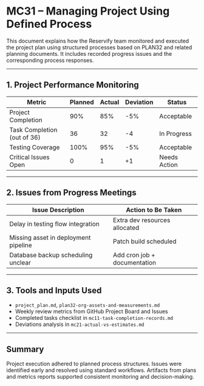 # MC31 – Managing Project Using Defined Process

This document explains how the Reservify team monitored and executed the project plan using structured processes based on PLAN32 and related planning documents. It includes recorded progress issues and the corresponding process responses.

---

## 1. Project Performance Monitoring

| Metric                   | Planned | Actual | Deviation | Status   |
|--------------------------|---------|--------|-----------|----------|
| Project Completion       | 90%     | 85%    | -5%       | Acceptable |
| Task Completion (out of 36)| 36    | 32     | -4        | In Progress |
| Testing Coverage         | 100%    | 95%    | -5%       | Acceptable |
| Critical Issues Open     | 0       | 1      | +1        | Needs Action |

---

## 2. Issues from Progress Meetings

| Issue Description                    | Action to Be Taken           |
|--------------------------------------|-------------------------------|
| Delay in testing flow integration    | Extra dev resources allocated |
| Missing asset in deployment pipeline | Patch build scheduled         |
| Database backup scheduling unclear   | Add cron job + documentation  |

---

## 3. Tools and Inputs Used

- `project_plan.md`, `plan32-org-assets-and-measurements.md`
- Weekly review metrics from GitHub Project Board and Issues
- Completed tasks checklist in `mc11-task-completion-records.md`
- Deviations analysis in `mc21-actual-vs-estimates.md`

---

## Summary

Project execution adhered to planned process structures. Issues were identified early and resolved using standard workflows. Artifacts from plans and metrics reports supported consistent monitoring and decision-making.
